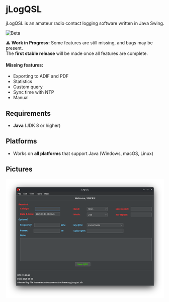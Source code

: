 # jLogQSL

jLogQSL is an amateur radio contact logging software written in Java Swing.

![Beta](https://img.shields.io/badge/status-beta-yellow)

⚠️ **Work in Progress:** Some features are still missing, and bugs may be present.  
The **first stable release** will be made once all features are complete.

#### Missing features:
- Exporting to ADIF and PDF
- Statistics
- Custom query
- Sync time with NTP
- Manual

## Requirements
- **Java** (JDK 8 or higher)

## Platforms
- Works on **all platforms** that support Java (Windows, macOS, Linux)

## Pictures

![jLogQSL main page](readme_pics/jLogQSL.png)